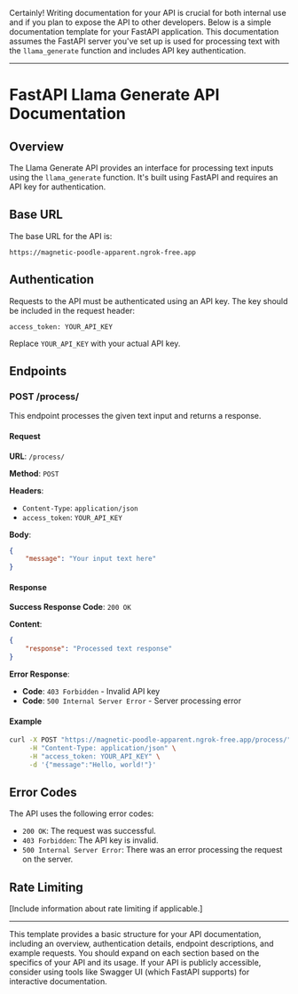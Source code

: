 Certainly! Writing documentation for your API is crucial for both internal use and if you plan to expose the API to other developers. Below is a simple documentation template for your FastAPI application. This documentation assumes the FastAPI server you've set up is used for processing text with the `llama_generate` function and includes API key authentication.

---

# FastAPI Llama Generate API Documentation

## Overview

The Llama Generate API provides an interface for processing text inputs using the `llama_generate` function. It's built using FastAPI and requires an API key for authentication.

## Base URL

The base URL for the API is:

```
https://magnetic-poodle-apparent.ngrok-free.app
```

## Authentication

Requests to the API must be authenticated using an API key. The key should be included in the request header:

```
access_token: YOUR_API_KEY
```

Replace `YOUR_API_KEY` with your actual API key.

## Endpoints

### POST /process/

This endpoint processes the given text input and returns a response.

#### Request

**URL**: `/process/`

**Method**: `POST`

**Headers**:

- `Content-Type`: `application/json`
- `access_token`: `YOUR_API_KEY`

**Body**:

```json
{
    "message": "Your input text here"
}
```

#### Response

**Success Response Code**: `200 OK`

**Content**:

```json
{
    "response": "Processed text response"
}
```

**Error Response**:

- **Code**: `403 Forbidden` - Invalid API key
- **Code**: `500 Internal Server Error` - Server processing error

#### Example

```bash
curl -X POST "https://magnetic-poodle-apparent.ngrok-free.app/process/" \
     -H "Content-Type: application/json" \
     -H "access_token: YOUR_API_KEY" \
     -d '{"message":"Hello, world!"}'
```

## Error Codes

The API uses the following error codes:

- `200 OK`: The request was successful.
- `403 Forbidden`: The API key is invalid.
- `500 Internal Server Error`: There was an error processing the request on the server.

## Rate Limiting

[Include information about rate limiting if applicable.]

---

This template provides a basic structure for your API documentation, including an overview, authentication details, endpoint descriptions, and example requests. You should expand on each section based on the specifics of your API and its usage. If your API is publicly accessible, consider using tools like Swagger UI (which FastAPI supports) for interactive documentation.
